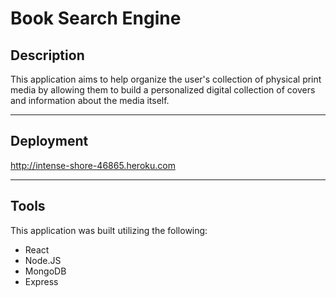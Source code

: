 # Book Search Engine

## Description

This application aims to help organize the user's collection of physical print media by allowing them to build a personalized digital collection of covers and information about the media itself.

---

## Deployment

http://intense-shore-46865.heroku.com

---

## Tools

This application was built utilizing the following:
- React
- Node.JS
- MongoDB
- Express
